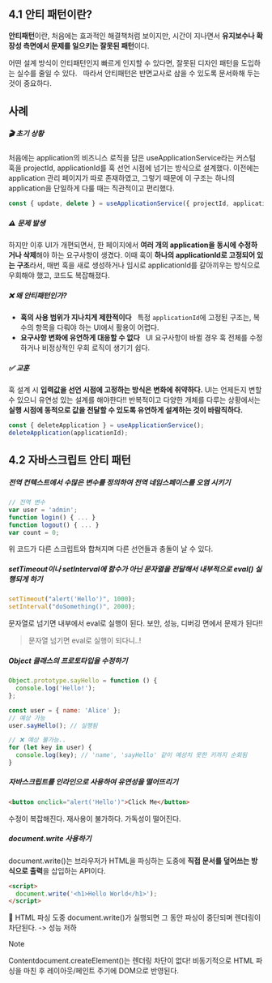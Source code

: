 ## 4.1 안티 패턴이란?
**안티패턴**이란, 처음에는 효과적인 해결책처럼 보이지만,
시간이 지나면서 **유지보수나 확장성 측면에서 문제를 일으키는 잘못된 패턴**이다.

어떤 설계 방식이 안티패턴인지 빠르게 인지할 수 있다면, 잘못된 디자인 패턴을 도입하는 실수를 줄일 수 있다.  
따라서 안티패턴은 반면교사로 삼을 수 있도록 문서화해 두는 것이 중요하다.

## 사례
##### 🎬 초기 상황
처음에는 application의 비즈니스 로직을 담은 useApplicationService라는 커스텀 훅을 projectId, applicationId를 훅 선언 시점에 넘기는 방식으로 설계했다. 이전에는 application 관리 페이지가 따로 존재하였고, 그렇기 때문에 이 구조는 하나의 application을 단일하게 다룰 때는 직관적이고 편리했다.

```js
const { update, delete } = useApplicationService({ projectId, applicationId });
```

##### ⚠️ 문제 발생
하지만 이후 UI가 개편되면서, 한 페이지에서 **여러 개의 application을 동시에 수정하거나 삭제**해야 하는 요구사항이 생겼다.
이때 훅이 **하나의 applicationId로 고정되어 있는 구조**라서, 매번 훅을 새로 생성하거나 임시로 applicationId를 갈아끼우는 방식으로 우회해야 했고, 코드도 복잡해졌다.

##### ❌ 왜 안티패턴인가?
- **훅의 사용 범위가 지나치게 제한적이다**
  특정 `applicationId`에 고정된 구조는, 복수의 항목을 다뤄야 하는 UI에서 활용이 어렵다.
- **요구사항 변화에 유연하게 대응할 수 없다**
  UI 요구사항이 바뀔 경우 훅 전체를 수정하거나 비정상적인 우회 로직이 생기기 쉽다.

##### ✅ 교훈
훅 설계 시 **입력값을 선언 시점에 고정하는 방식은 변화에 취약하다.** 
UI는 언제든지 변할 수 있으니 유연성 있는 설계를 해야한다!!
반복적이고 다양한 개체를 다루는 상황에서는 **실행 시점에 동적으로 값을 전달할 수 있도록 유연하게 설계하는 것이 바람직하다.**

```js
const { deleteApplication } = useApplicationService();
deleteApplication(applicationId);
```

## 4.2 자바스크립트 안티 패턴
##### 전역 컨텍스트에서 수많은 변수를 정의하여 전역 네임스페이스를 오염 시키기
 ```js
// 전역 변수
var user = 'admin';
function login() { ... }
function logout() { ... }
var count = 0;
```
위 코드가 다른 스크립트와 합쳐지며 다른 선언들과 충돌이 날 수 있다.

##### setTimeout이나 setInterval에 함수가 아닌 문자열을 전달해서 내부적으로 eval() 실행되게 하기
```js
setTimeout("alert('Hello')", 1000);
setInterval("doSomething()", 2000);
```
문자열로 넘기면 내부에서 eval로 실행이 된다.
보안, 성능, 디버깅 면에서 문제가 된다!!

> 문자열 넘기면 eval로 실행이 되다니..!

##### Object 클래스의 프로토타입을 수정하기
```js
Object.prototype.sayHello = function () {
  console.log('Hello!');
};

const user = { name: 'Alice' };
// 예상 가능
user.sayHello(); // 실행됨

// ❌ 예상 불가능..
for (let key in user) {
  console.log(key); // 'name', 'sayHello' 같이 예상치 못한 키까지 순회됨
}
```

##### 자바스크립트를 인라인으로 사용하여 유연성을 떨어뜨리기
```html
<button onclick="alert('Hello')">Click Me</button>
```
수정이 복잡해진다. 재사용이 불가하다. 가독성이 떨어진다.

##### document.write 사용하기
document.write()는 브라우저가 HTML을 파싱하는 도중에 **직접 문서를 덮어쓰는 방식으로 출력**을 삽입하는 API이다.

```html
<script>
  document.write('<h1>Hello World</h1>');
</script>
```

HTML 파싱 도중 document.write()가 실행되면 그 동안 파싱이 중단되며 렌더링이 차단된다. -> 성능 저하

> [!NOTE]
> Contentdocument.createElement()는 렌더링 차단이 없다!
비동기적으로 HTML 파싱을 마친 후 레이아웃/페인트 주기에 DOM으로 반영된다.